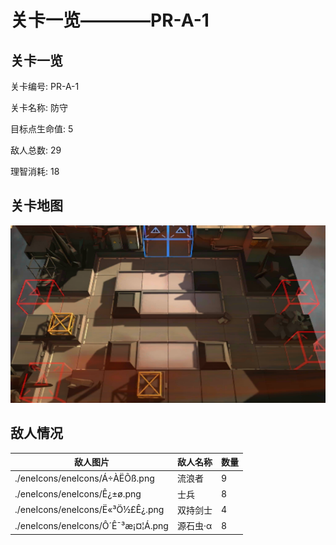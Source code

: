# 关卡一览————PR-A-1


## 关卡一览

关卡编号: PR-A-1

关卡名称: 防守

目标点生命值: 5

敌人总数: 29

理智消耗: 18


## 关卡地图
![PR-A-1](./oprMap/PR-A-1.png)

## 敌人情况

| 敌人图片 | 敌人名称 | 数量  |
|---------|-----|-----|
| ./eneIcons/eneIcons/Á÷ÀËÕß.png| 流浪者  |   9  |
| ./eneIcons/eneIcons/Ê¿±ø.png| 士兵  |   8  |
| ./eneIcons/eneIcons/Ë«³Ö½£Ê¿.png| 双持剑士  |   4  |
| ./eneIcons/eneIcons/Ô´Ê¯³æ¡¤¦Á.png| 源石虫·α  |   8  |
